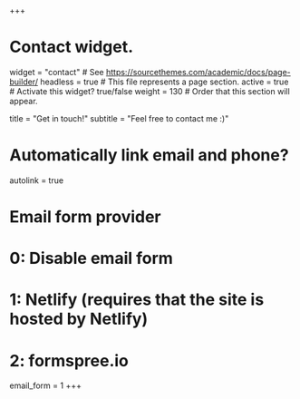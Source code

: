 +++
# Contact widget.
widget = "contact"  # See https://sourcethemes.com/academic/docs/page-builder/
headless = true  # This file represents a page section.
active = true  # Activate this widget? true/false
weight = 130  # Order that this section will appear.

title = "Get in touch!"
subtitle = "Feel free to contact me :)"

# Automatically link email and phone?
autolink = true

# Email form provider
#   0: Disable email form
 #  1: Netlify (requires that the site is hosted by Netlify)
#   2: formspree.io
email_form = 1
+++

